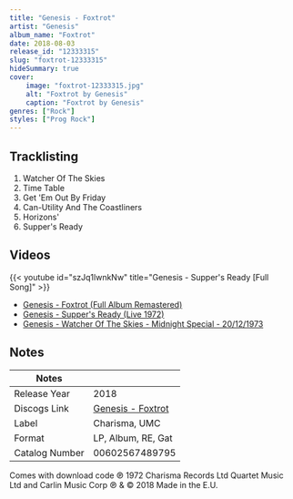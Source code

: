 ```yaml
---
title: "Genesis - Foxtrot"
artist: "Genesis"
album_name: "Foxtrot"
date: 2018-08-03
release_id: "12333315"
slug: "foxtrot-12333315"
hideSummary: true
cover:
    image: "foxtrot-12333315.jpg"
    alt: "Foxtrot by Genesis"
    caption: "Foxtrot by Genesis"
genres: ["Rock"]
styles: ["Prog Rock"]
---
```


## Tracklisting
1. Watcher Of The Skies
2. Time Table
3. Get 'Em Out By Friday
4. Can-Utility And The Coastliners
5. Horizons'
6. Supper's Ready

## Videos
{{< youtube id="szJq1lwnkNw" title="Genesis - Supper's Ready [Full Song]" >}}
- [Genesis - Foxtrot (Full Album Remastered)](https://www.youtube.com/watch?v=KLQORWmqpuo)
- [Genesis - Supper's Ready (Live 1972)](https://www.youtube.com/watch?v=K04HYw25zdY)
- [Genesis - Watcher Of The Skies - Midnight Special - 20/12/1973](https://www.youtube.com/watch?v=bETFh4eRdM8)


## Notes

| Notes          |             |
| ---------------| ----------- |
| Release Year   | 2018 |
| Discogs Link   | [Genesis - Foxtrot](https://www.discogs.com/release/12333315-Genesis-Foxtrot) |
| Label          | Charisma, UMC |
| Format         | LP, Album, RE, Gat |
| Catalog Number | 00602567489795 |

Comes with download code  ℗ 1972 Charisma Records Ltd Quartet Music Ltd and Carlin Music Corp  ℗ & © 2018 Made in the E.U.

